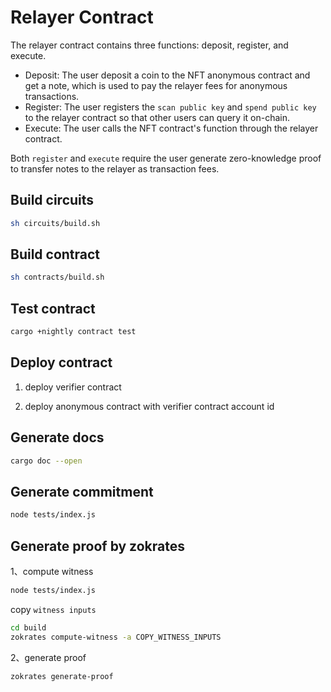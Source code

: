 # Relayer Contract

The relayer contract contains three functions: deposit, register, and execute.

* Deposit: The user deposit a coin to the NFT anonymous contract and get a note, which is used to pay the relayer fees for anonymous transactions.
* Register: The user registers the `scan public key` and `spend public key` to the relayer contract so that other users can query it on-chain. 
* Execute: The user calls the NFT contract's function through the relayer contract.

Both `register` and `execute` require the user generate zero-knowledge proof to transfer notes to the relayer as transaction fees.

## Build circuits

```sh
sh circuits/build.sh
```

## Build contract

```sh
sh contracts/build.sh
```

## Test contract

```sh
cargo +nightly contract test
```

## Deploy contract

1. deploy verifier contract

2. deploy anonymous contract with verifier contract account id

## Generate docs

```sh
cargo doc --open
```

## Generate commitment

```sh
node tests/index.js
```

## Generate proof by zokrates

1、compute witness

```sh
node tests/index.js
```

copy `witness inputs`

```sh
cd build
zokrates compute-witness -a COPY_WITNESS_INPUTS
```

2、generate proof

```sh
zokrates generate-proof
```
